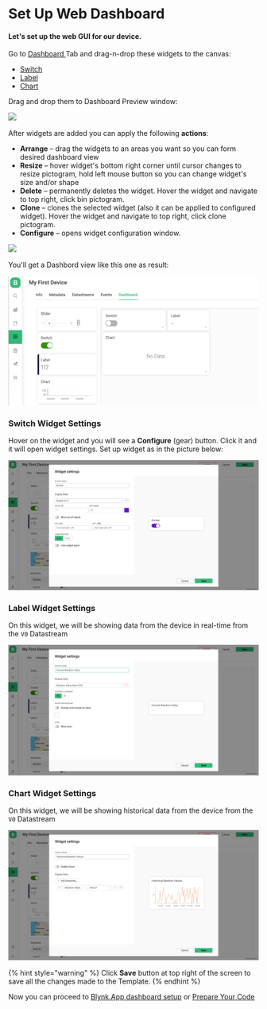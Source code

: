 # Set Up Web Dashboard

#### Let's set up the web GUI for our device. 

Go to [Dashboard ](../../web-dashboard/devices-1/device-view/dashboard.md)Tab and drag-n-drop these widgets to the canvas:

* [Switch](../../web-dashboard/products/dashboard/switch.md)
* [Label](../../web-dashboard/products/dashboard/label.md)
* [Chart](../../web-dashboard/products/dashboard/chart.md)

Drag and drop them to Dashboard Preview window:

![](https://gblobscdn.gitbook.com/assets%2F-MBFTVMf7L6S67HOuqVC%2F-MVMYDq0TRdqW29XdjDl%2F-MVN7FVW7Np3NfDOn3a3%2Fadd_widgets.gif?alt=media&token=b1f61faa-acc1-46a8-ad65-5dff6b4039bc)

After widgets are added you can apply the following **actions**:

* **Arrange** – drag the widgets to an areas you want so you can form desired dashboard view
* **Resize** – hover widget's bottom right corner until cursor changes to resize pictogram, hold left mouse button so you can change widget's size and/or shape
* **Delete** – permanently deletes the widget. Hover the widget and navigate to top right, click bin pictogram.
* **Clone** – clones the selected widget \(also it can be applied to configured widget\). Hover the widget and navigate to top right, click clone pictogram.
* **Configure** – opens widget configuration window.

![](https://gblobscdn.gitbook.com/assets%2F-MBFTVMf7L6S67HOuqVC%2F-MVMYDq0TRdqW29XdjDl%2F-MVNG7AC55GueGyh3LsB%2Fwidget_ext_actions.gif?alt=media&token=b3652d5e-eff2-4187-97fd-58a588151e3b)

You'll get a Dashbord view like this one as result:

![](../../.gitbook/assets/screen-shot-2021-04-13-at-5.36.54-pm.png)

#### 

### Switch Widget Settings

Hover on the widget and you will see a **Configure** \(gear\) button. Click it and it will open widget settings. Set up widget as in the picture below: 

![](../../.gitbook/assets/screen-shot-2021-04-13-at-5.45.11-pm.png)

### 

### Label Widget Settings

On this widget, we will be showing data from the device in real-time from the `V0` Datastream 

![](../../.gitbook/assets/screen-shot-2021-04-13-at-5.50.45-pm.png)

### 

### Chart Widget Settings

On this widget, we will be showing historical data from the device from the `V0` Datastream 

![](../../.gitbook/assets/image%20%2821%29.png)

{% hint style="warning" %}
Click **Save** button at top right of the screen to save all the changes made to the Template.
{% endhint %}

Now you can proceed to [Blynk.App dashboard setup](set-up-mobile-app-dashboard.md) or [Prepare Your Code](prepare-code.md)

## 

